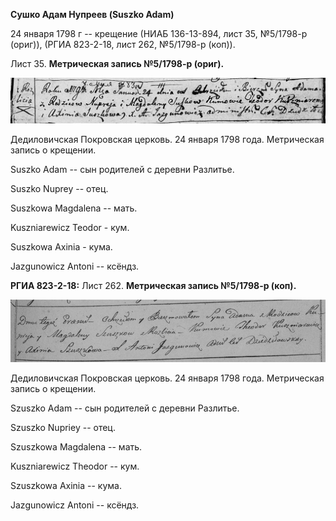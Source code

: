 **Сушко Адам Нупреев (Suszko Adam)**

24 января 1798 г -- крещение (НИАБ 136-13-894, лист 35, №5/1798-р
(ориг)), (РГИА 823-2-18, лист 262, №5/1798-р (коп)).

Лист 35. **Метрическая запись №5/1798-р (ориг).**

![](./media/a6e9967bf49442c1db04e6ce4794e2a8c4946d48.png)

Дедиловичская Покровская церковь. 24 января 1798 года. Метрическая
запись о крещении.

Suszko Adam -- сын родителей с деревни Разлитье.

Suszko Nuprey -- отец.

Suszkowa Magdalena -- мать.

Kuszniarewicz Teodor - кум.

Suszkowa Axinia - кума.

Jazgunowicz Antoni -- ксёндз.

**РГИА 823-2-18:** Лист 262. **Метрическая запись №5/1798-р (коп).**

![](./media/7849168d1cf770cac069e4aa9c36db35578ac32c.png)

Дедиловичская Покровская церковь. 24 января 1798 года. Метрическая
запись о крещении.

Szuszko Adam -- сын родителей с деревни Разлитье.

Szuszko Nupriey -- отец.

Szuszkowa Magdalena -- мать.

Kuszniarewicz Theodor -- кум.

Szuszkowa Axinia -- кума.

Jazgunowicz Antoni -- ксёндз.
